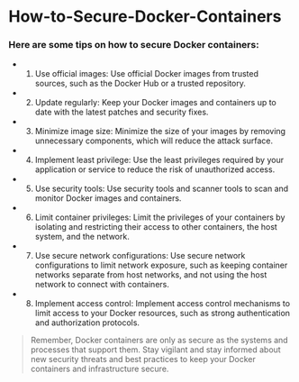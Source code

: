 # How-to-Secure-Docker-Containers

### Here are some tips on how to secure Docker containers:

- 1. Use official images: Use official Docker images from trusted sources, such as the Docker Hub or a trusted repository.

- 2. Update regularly: Keep your Docker images and containers up to date with the latest patches and security fixes.

- 3. Minimize image size: Minimize the size of your images by removing unnecessary components, which will reduce the attack surface.

- 4. Implement least privilege: Use the least privileges required by your application or service to reduce the risk of unauthorized access.

- 5. Use security tools: Use security tools and scanner tools to scan and monitor Docker images and containers.

- 6. Limit container privileges: Limit the privileges of your containers by isolating and restricting their access to other containers, the host system, and the network.

- 7. Use secure network configurations: Use secure network configurations to limit network exposure, such as keeping container networks separate from host networks, and not using the host network to connect with containers.

- 8. Implement access control: Implement access control mechanisms to limit access to your Docker resources, such as strong authentication and authorization protocols.

> Remember, Docker containers are only as secure as the systems and processes that support them. Stay vigilant and stay informed about new security threats and best practices to keep your Docker containers and infrastructure secure.
